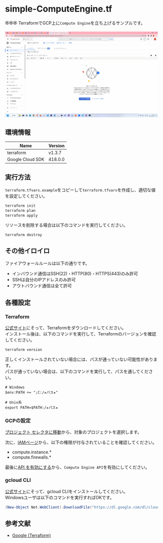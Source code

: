 # simple-ComputeEngine.tf

🏵️🏵️🏵️ TerraformでGCP上に`Compute Engine`を立ち上げるサンプルです。  

![成果物](./docs/img/fruit.gif)  

## 環境情報

| Name | Version |
| ---- | ---- |
| terraform | v1.3.7 |
| Google Cloud SDK | 418.0.0 |

## 実行方法

`terraform.tfvars.example`をコピーして`terraform.tfvars`を作成し、適切な値を設定してください。  

```shell
terraform init
terraform plan
terraform apply
```

リソースを削除する場合は以下のコマンドを実行してください。  

```shell
terraform destroy
```

## その他イロイロ

ファイアウォールルールは以下の通りです。  

* インバウンド通信はSSH(22)・HTTP(80)・HTTPS(443)のみ許可
* SSHは自分のIPアドレスのみ許可
* アウトバウンド通信は全て許可

## 各種設定

### Terraform

[公式サイト](https://developer.hashicorp.com/terraform/downloads)にそって、Terraformをダウンロードしてください。  
インストール後は、以下のコマンドを実行して、Terraformのバージョンを確認してください。  

```shell
terraform version
```

正しくインストールされていない場合には、パスが通っていない可能性があります。  
パスが通っていない場合は、以下のコマンドを実行して、パスを通してください。  

```shell
# Windows
$env:PATH += ";C:/★パス★"

# Unix系
export PATH=$PATH:/★パス★
```

### GCPの設定

[プロジェクト セレクタに移動](https://console.cloud.google.com/projectselector2/home/dashboard?hl=ja)から、対象のプロジェクトを選択します。  

次に、[IAMページ](https://console.cloud.google.com/iam-admin/iam?hl=ja)から、以下の権限が付与されていることを確認してください。  

* compute.instance.*
* compute.firewalls.*

最後に[API を有効にする](https://console.cloud.google.com/flows/enableapi?apiid=compute.googleapis.com&hl=ja)から、`Compute Engine API`を有効にしてください。  

### gcloud CLI

[公式サイト](https://learn.microsoft.com/ja-jp/cli/azure/install-azure-cli)にそって、gcloud CLIをインストールしてください。  
Windowsユーザは以下のコマンドを実行すればOKです。  

```powershell
(New-Object Net.WebClient).DownloadFile("https://dl.google.com/dl/cloudsdk/channels/rapid/GoogleCloudSDKInstaller.exe", "$env:Temp\GoogleCloudSDKInstaller.exe") & $env:Temp\GoogleCloudSDKInstaller.exe
```

## 参考文献

* [Google (Terraform)](https://cloud.google.com/docs/terraform?hl=ja)
